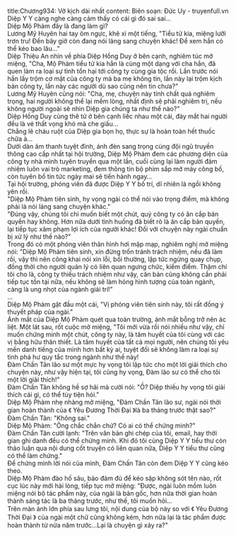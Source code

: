 title:Chương934: Vở kịch dài nhất
content:
Biên soạn: Đức Uy - truyenfull.vn<br>Diệp Y Y càng nghe càng cảm thấy có cái gì đó sai sai…<br>Diệp Mộ Phàm đây là đang làm gì?<br>Lương Mỹ Huyên hai tay ôm ngực, khẽ xì một tiếng, "Tiểu tử kia, miệng lưỡi trơn tru! Đến bây giờ còn đang nói lảng sang chuyện khác! Để xem hắn có thể kéo bao lâu..."<br>Diệp Thiệu An nhìn về phía Diệp Hồng Duy ở bên cạnh, nghiêm túc mở miệng, "Cha, Mộ Phàm tiểu tử kia hẳn là cùng một dạng với cha hắn, đã quen làm ra loại sự tình tổn hại tới công ty cùng gia tộc rồi. Lần trước nói hắn lấy trộm cơ mật của công ty mà ba mẹ không tin, lần này lại trộm kịch bản công ty, lần này các người dù sao cũng nên tin chưa?"<br>Lương Mỹ Huyên cũng nói: "Cha, mẹ, chuyện này tính chất quá nghiêm trọng, hai người không thể lại mềm lòng, nhất định sẽ phải nghiêm trị, nếu không người ngoài sẽ nhìn Diệp gia chúng ta như thế nào?"<br>Diệp Hồng Duy cùng thê tử ở bên cạnh liếc nhau một cái, đáy mắt hai người đều là vẻ thất vọng khó mà che giấu...<br>Chẳng lẽ cháu ruột của Diệp gia bọn họ, thực sự là hoàn toàn hết thuốc chữa à...<br>Dưới dàn âm thanh tuyệt đỉnh, ánh đèn sang trọng cùng đội ngũ truyền thông cao cấp nhất tại hội trường, Diệp Mộ Phàm đem các phương diện của công ty nhà mình tuyên truyền qua một lần, cuối cùng lại làm người đảm nhiệm luôn vai trò marketing, đem thông tin bộ phim sắp mở máy công bố, còn tuyên bố tin tức ngày mai sẽ tiến hành ngay…<br>Tại hội trường, phóng viên đã được Diệp Y Y bố trí, dĩ nhiên là ngồi không yên rồi.<br>"Diệp Mộ Phàm tiên sinh, hy vọng ngài có thể nói vào trọng điểm, mà không phải là nói lảng sang chuyện khác."<br>"Đúng vậy, chúng tôi chỉ muốn biết một chút, quý công ty có ăn cắp bản quyền hay không. Hơn nữa dưới tình huống đã biết rõ là ăn cắp bản quyền, lại tiếp tục xâm phạm lợi ích của người khác! Đối với chuyện này ngài chuẩn bị xử lý như thế nào?"<br>Trong đó có một phóng viên thân hình hơi mập mạp, nghiêm nghị mở miệng nói: "Diệp Mộ Phàm tiên sinh, xin đừng trốn tránh trách nhiệm, nếu đã làm rồi, vậy thì nên công khai nói xin lỗi, bồi thường, lập tức ngừng quay chụp, đồng thời cho người quản lý có liên quan ngưng chức, kiểm điểm. Thậm chí tôi cho là, công ty thiếu trách nhiệm như vậy, căn bản cũng không cần phải tiếp tục tồn tại nữa, nếu không sẽ làm hỏng hình tượng của toàn ngành, càng là ung nhọt của ngành giải trí!"<br>...<br>Diệp Mộ Phàm gật đầu một cái, "Vị phóng viên tiên sinh này, tôi rất đồng ý thuyết pháp của ngài."<br>Ánh mắt của Diệp Mộ Phàm quét qua toàn trường, ánh mắt bỗng trở nên ác liệt. Một lát sau, rốt cuộc mở miệng, "Tôi mới vừa rồi nói nhiều như vậy, chỉ muốn chứng minh một chút, công ty này, là tâm huyết của tôi cùng với các vị bằng hữu thân thiết. Là tâm huyết của tất cả mọi người, nên chúng tôi yêu mến danh tiếng của mình hơn bất kỳ ai, tuyệt đối sẽ không làm ra loại sự tình phá hư quy tắc trong ngành như thế này!<br>Đàm Chấn Tân lão sư một mực hy vọng tôi lập tức cho một lời giải thích cho chuyện này, như vậy hiện tại, tôi cũng hy vọng, Đàm lão sư có thể cho tôi một lời giải thích!"<br>Đàm Chấn Tân không hề sợ hãi mà cười nói: "Ồ? Diệp thiếu hy vọng tôi giải thích cái gì, có thể tùy tiện hỏi."<br>Diệp Mộ Phàm nhẹ nhàng mở miệng, "Đàm Chấn Tân lão sư, ngài nói thời gian hoàn thành của 《 Yêu Đương Thời Đại 》là ba tháng trước thật sao?"<br>Đàm Chấn Tân: "Không sai."<br>Diệp Mộ Phàm: "Ông chắc chắn chứ? Có ai có thể chứng minh?"<br>Đàm Chấn Tân cười lạnh: "Trên văn bản ghi chép của tôi, email, hay thời gian ghi danh đều có thể chứng minh. Khi đó tôi cùng Diệp Y Y tiểu thư còn thảo luận qua nội dung cốt truyện có liên quan nữa, Diệp Y Y tiểu thư cũng có thể làm chứng."<br>Để chứng minh lời nói của mình, Đàm Chấn Tân còn đem Diệp Y Y cũng kéo theo.<br>Diệp Mộ Phàm đào hố sâu, bảo đảm đủ để kéo sập không sót tên nào, rốt cục lúc này mới hài lòng, tiếp tục mở miệng: "Được, ngài luôn mồm luôn miệng nói bộ tác phẩm này, của ngài là bản gốc, hơn nữa thời gian hoàn thành sáng tác là ba tháng trước, như thế, tôi muốn hỏi...<br>Trên màn ảnh lớn phía sau lưng tôi, nội dung của bộ này so với 《 Yêu Đương Thời Đại 》 của ngài một chữ cũng không kém, hơn nữa lại là tác phẩm được hoàn thành từ nửa năm trước...Lại là chuyện gì xảy ra?"